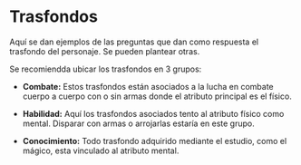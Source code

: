 
Trasfondos
==========

Aquí se dan ejemplos de las preguntas que dan como respuesta el trasfondo del personaje. Se pueden plantear otras.

Se recomiendda ubicar los trasfondos en 3 grupos:

- **Combate:** Estos trasfondos están asociados a la lucha en combate cuerpo a cuerpo con o sin armas donde el atributo principal es el físico.

- **Habilidad:** Aquí los trasfondos asociados tento al atributo físico como mental. Disparar con armas o arrojarlas estaría en este grupo.

- **Conocimiento:** Todo trasfondo adquirido mediante el estudio, como el mágico, esta vinculado al atributo mental.
